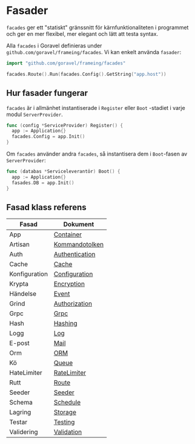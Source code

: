 # Fasader

`facades` ger ett "statiskt" gränssnitt för kärnfunktionaliteten i programmet och ger en mer flexibel, mer
elegant och lätt att testa syntax.

Alla `facades` i Goravel definieras under `github.com/goravel/frameing/facades`. Vi kan enkelt använda `fasader`:

```go
import "github.com/goravel/frameing/facades"

facades.Route().Run(facades.Config().GetString("app.host"))
```

## Hur fasader fungerar

`facades` är i allmänhet instantiserade i `Register` eller `Boot` -stadiet i varje modul `ServerProvider`.

```go
func (config *ServiceProvider) Register() {
  app := Application{}
  facades.Config = app.Init()
}
```

Om `facades` använder andra `facades`, så instantisera dem i `Boot`-fasen av `ServerProvider`:

```go
func (databas *Serviceleverantör) Boot() {
  app := Application{}
  fasades.DB = app.Init()
}
```

## Fasad klass referens

| Fasad         | Dokument                                     |
| ------------- | -------------------------------------------- |
| App           | [Container](../foundation/container)         |
| Artisan       | [Kommandotolken](../advanced/artisan)        |
| Auth          | [Authentication](../security/authentication) |
| Cache         | [Cache](../advanced/cache)                   |
| Konfiguration | [Configuration](../quickstart/configuration) |
| Krypta        | [Encryption](../security/encryption)         |
| Händelse      | [Event](../advanced/events)                  |
| Grind         | [Authorization](../security/authorization)   |
| Grpc          | [Grpc](../basic/grpc)                        |
| Hash          | [Hashing](../security/hashing)               |
| Logg          | [Log](../basic/logging)                      |
| E-post        | [Mail](../advanced/mail)                     |
| Orm           | [ORM](../orm/quickstart)                     |
| Kö            | [Queue](../advanced/queues)                  |
| HateLimiter   | [RateLimiter](../basic/routing)              |
| Rutt          | [Route](../basic/routing)                    |
| Seeder        | [Seeder](../orm/seeding)                     |
| Schema        | [Schedule](../advanced/schedule)             |
| Lagring       | [Storage](../advanced/schedule)              |
| Testar        | [Testing](../testing/quickstart)             |
| Validering    | [Validation](../advanced/schedule)           |
